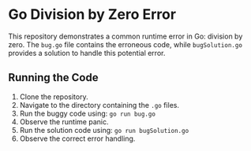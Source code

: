 # Go Division by Zero Error
This repository demonstrates a common runtime error in Go: division by zero. The `bug.go` file contains the erroneous code, while `bugSolution.go` provides a solution to handle this potential error.

## Running the Code
1. Clone the repository.
2. Navigate to the directory containing the `.go` files.
3. Run the buggy code using: `go run bug.go`
4. Observe the runtime panic.
5. Run the solution code using: `go run bugSolution.go`
6. Observe the correct error handling.